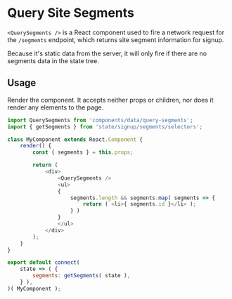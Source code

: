 Query Site Segments
===========================

`<QuerySegments />` is a React component used to fire a network request for the `/segments` endpoint, which returns site segment information for signup.

Because it's static data from the server, it will only fire if there are no segments data in the state tree.

## Usage

Render the component. It accepts neither props or children, nor does it render any elements to the page.

```js
import QuerySegments from 'components/data/query-segments';
import { getSegments } from 'state/signup/segments/selectors';

class MyComponent extends React.Component {
	render() {
		const { segments } = this.props;

		return (
			<div>
				<QuerySegments />
				<ul>
				{
					segments.length && segments.map( segments => {
						return ( <li>{ segments.id }</li> );
					} )
				}
				</ul>
			</div>
		);
	}
}

export default connect(
	state => ( {
		segments: getSegments( state ),
	} ),
)( MyComponent );

```

